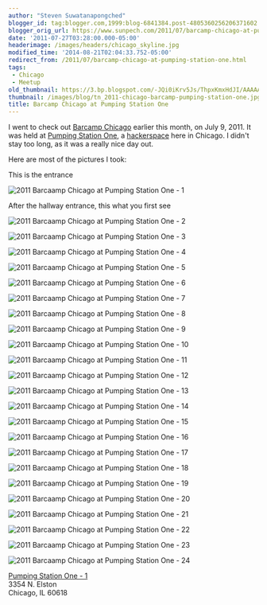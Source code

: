 ```yaml
---
author: "Steven Suwatanapongched"
blogger_id: tag:blogger.com,1999:blog-6841384.post-4805360256206371602
blogger_orig_url: https://www.sunpech.com/2011/07/barcamp-chicago-at-pumping-station-one.html
date: '2011-07-27T03:28:00.000-05:00'
headerimage: /images/headers/chicago_skyline.jpg
modified_time: '2014-08-21T02:04:33.752-05:00'
redirect_from: /2011/07/barcamp-chicago-at-pumping-station-one.html
tags:
 - Chicago
 - Meetup
old_thumbnail: https://3.bp.blogspot.com/-JQi0iKrv5Js/ThpxKmxHdJI/AAAAAAAAscU/Ki9EZUFycQo/s800/2011-07-09-at-14-17-28.jpg
thumbnail: /images/blog/tn_2011-chicago-barcamp-pumping-station-one.jpg
title: Barcamp Chicago at Pumping Station One
---
```


I went to check out <a href="https://barcampchicago.org/">Barcamp Chicago</a> earlier this month, on July 9, 2011. It was held at <a href="https://pumpingstationone.org/">Pumping Station One</a>, a <a href="https://en.wikipedia.org/wiki/Hackerspace">hackerspace</a> here in Chicago. I didn't stay too long, as it was a really nice day out.  

Here are most of the pictures I took:  

This is the entrance

![2011 Barcaamp Chicago at Pumping Station One - 1](/images/blog/2011-07-09-at-14-17-28.jpg)

After the hallway entrance, this what you first see

![2011 Barcaamp Chicago at Pumping Station One - 2](/images/blog/2011-07-09-at-14-17-05.jpg)

![2011 Barcaamp Chicago at Pumping Station One - 3](/images/blog/2011-07-09-at-14-16-51.jpg)

![2011 Barcaamp Chicago at Pumping Station One - 4](/images/blog/2011-07-09-at-14-17-00.jpg)

![2011 Barcaamp Chicago at Pumping Station One - 5](/images/blog/2011-07-09-at-14-16-45.jpg)

![2011 Barcaamp Chicago at Pumping Station One - 6](/images/blog/2011-07-09-at-14-16-39.jpg)

![2011 Barcaamp Chicago at Pumping Station One - 7](/images/blog/2011-07-09-at-14-16-27.jpg)

![2011 Barcaamp Chicago at Pumping Station One - 8](/images/blog/2011-07-09-at-14-15-51.jpg)

![2011 Barcaamp Chicago at Pumping Station One - 9](/images/blog/2011-07-09-at-14-16-00.jpg)

![2011 Barcaamp Chicago at Pumping Station One - 10](/images/blog/2011-07-09-at-14-16-08.jpg)

![2011 Barcaamp Chicago at Pumping Station One - 11](/images/blog/2011-07-09-at-14-15-44.jpg)

![2011 Barcaamp Chicago at Pumping Station One - 12](/images/blog/2011-07-09-at-14-14-34.jpg)

![2011 Barcaamp Chicago at Pumping Station One - 13](/images/blog/2011-07-09-at-14-15-42.jpg)

![2011 Barcaamp Chicago at Pumping Station One - 14](/images/blog/2011-07-09-at-14-13-48.jpg)

![2011 Barcaamp Chicago at Pumping Station One - 15](/images/blog/2011-07-09-at-14-13-31.jpg)

![2011 Barcaamp Chicago at Pumping Station One - 16](/images/blog/2011-07-09-at-14-12-13.jpg)

![2011 Barcaamp Chicago at Pumping Station One - 17](/images/blog/2011-07-09-at-14-05-02.jpg)

![2011 Barcaamp Chicago at Pumping Station One - 18](/images/blog/2011-07-09-at-14-12-07.jpg)

![2011 Barcaamp Chicago at Pumping Station One - 19](/images/blog/2011-07-09-at-14-04-51.jpg)

![2011 Barcaamp Chicago at Pumping Station One - 20](/images/blog/2011-07-09-at-14-02-59.jpg)

![2011 Barcaamp Chicago at Pumping Station One - 21](/images/blog/2011-07-09-at-13-12-09.jpg)

![2011 Barcaamp Chicago at Pumping Station One - 22](/images/blog/2011-07-09-at-13-12-03.jpg)

![2011 Barcaamp Chicago at Pumping Station One - 23](/images/blog/2011-07-09-at-12-34-33.jpg)

![2011 Barcaamp Chicago at Pumping Station One - 24](/images/blog/2011-07-09-at-12-33-46.jpg)

[Pumping Station One - 1](https://pumpingstationone.org/)\
3354 N. Elston\
Chicago, IL 60618
